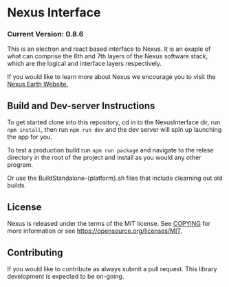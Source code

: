 # Nexus Interface
### Current Version: 0.8.6

This is an electron and react based interface to Nexus. It is an exaple of what can comprise the 6th and 7th layers of the Nexus software stack, which are the logical and interface layers respectively. 

If you would like to learn more about Nexus we encourage you to visit the [Nexus Earth Website.](https://nexusearth.com/)

## Build and Dev-server Instructions 
To get started clone into this repository, cd in to the NexusInterface dir, run `npm install`, then run `npm run dev` and the dev server will spin up launching the app for you.

To test a production build run `npm run package` and navigate to the relese directory in the root of the project and install as you would any other program.

Or use the BuildStandalone-{platform}.sh files that include clearning out old builds.

## License
Nexus is released under the terms of the MIT license. See [COPYING](COPYING.MD) for more
information or see https://opensource.org/licenses/MIT.

## Contributing
If you would like to contribute as always submit a pull request. This library development is expected to be on-going.
